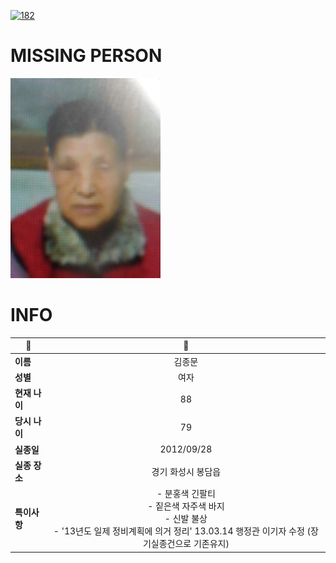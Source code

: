 [![182](https://img.shields.io/badge/%EC%8B%A4%EC%A2%85%EC%8B%A0%EA%B3%A0%EB%8A%94%20%EA%B5%AD%EB%B2%88%EC%97%86%EC%9D%B4-182-blue)](http://safe182.go.kr/index.do)

# MISSING PERSON

<img src="./missing_person.jpg">

# INFO

|🔑|💎|
|--|:--:|
|**이름**|김종문|
|**성별**|여자|
|**현재 나이**|88|
|**당시 나이**|79|
|**실종일**|2012/09/28|
|**실종 장소**|경기 화성시 봉담읍 |
|**특이사항**|- 분홍색 긴팔티</br>- 짙은색 자주색 바지</br>- 신발 불상</br>- '13년도 일제 정비계획에 의거 정리' 13.03.14 행정관 이기자 수정 (장기실종건으로 기존유지)|
